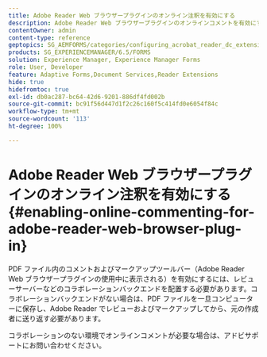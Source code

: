 ```yaml
---
title: Adobe Reader Web ブラウザープラグインのオンライン注釈を有効にする
description: Adobe Reader Web ブラウザープラグインのオンラインコメントを有効にする方法について説明します。
contentOwner: admin
content-type: reference
geptopics: SG_AEMFORMS/categories/configuring_acrobat_reader_dc_extensions
products: SG_EXPERIENCEMANAGER/6.5/FORMS
solution: Experience Manager, Experience Manager Forms
role: User, Developer
feature: Adaptive Forms,Document Services,Reader Extensions
hide: true
hidefromtoc: true
exl-id: db0ac287-bc64-42d6-9201-886df4fd002b
source-git-commit: bc91f56d447d1f2c26c160f5c414fd0e6054f84c
workflow-type: tm+mt
source-wordcount: '113'
ht-degree: 100%

---
```


# Adobe Reader Web ブラウザープラグインのオンライン注釈を有効にする {#enabling-online-commenting-for-adobe-reader-web-browser-plug-in}

PDF ファイル内のコメントおよびマークアップツールバー（Adobe Reader Web ブラウザープラグインの使用中に表示される）を有効にするには、レビューサーバーなどのコラボレーションバックエンドを配置する必要があります。コラボレーションバックエンドがない場合は、PDF ファイルを一旦コンピューターに保存し、Adobe Reader でレビューおよびマークアップしてから、元の作成者に送り返す必要があります。

コラボレーションのない環境でオンラインコメントが必要な場合は、アドビサポートにお問い合わせください。
